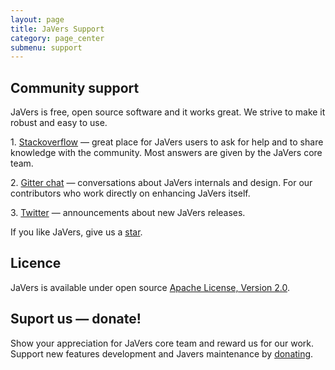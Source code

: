 ```yaml
---
layout: page
title: JaVers Support
category: page_center
submenu: support
---
```


## Community support

JaVers is free, open source software and it works great.
We strive to make it robust and easy to use.

1\. [Stackoverflow](https://stackoverflow.com/questions/tagged/javers) &mdash; 
great place for JaVers users to ask for help and to share knowledge with the community.
Most answers are given by the JaVers core team. 
 
2\. [Gitter chat](https://gitter.im/javers/contributors) &mdash;
conversations about JaVers internals and design.
For our contributors who work directly on enhancing JaVers itself. 

3\. [Twitter](https://twitter.com/javers_org) &mdash; announcements about new JaVers releases. 

If you like JaVers, give us a [star](https://github.com/javers/javers).

## Licence
JaVers is available under open source
[Apache License, Version 2.0](https://www.apache.org/licenses/LICENSE-2.0).

## Suport us &mdash; donate!

Show your appreciation for JaVers core team and reward us for our work.
Support new features development and Javers maintenance by [donating](/sponsorship).
